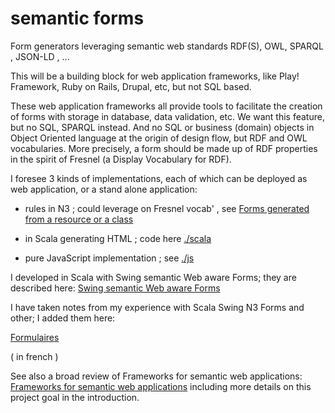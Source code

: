 semantic forms
==============

Form generators leveraging semantic web standards RDF(S), OWL, SPARQL , JSON-LD , ...

This will be a building block for web application frameworks,
like Play! Framework, Ruby on Rails, Drupal, etc, but not SQL based.

These web application frameworks all provide tools to facilitate the creation of forms with storage in database, data validation, etc. We want this feature, but no SQL, SPARQL instead. And no SQL or business (domain) objects in Object Oriented language at the origin of design flow, but RDF and OWL vocabularies. More precisely, a form should be made up of RDF properties in the spirit of Fresnel (a Display Vocabulary for RDF).


I foresee 3 kinds of implementations, each of which can be deployed as web application, or a stand alone application:

* rules in N3 ; could leverage on Fresnel vocab' , see  [Forms generated from a resource or a class](http://svn.code.sf.net/p/eulergui/code/trunk/eulergui/html/documentation.html#L6973)

* in Scala generating HTML ; code here [./scala](./scala)

* pure JavaScript implementation ; see [./js](./js/README.md)


I developed in Scala with Swing semantic Web aware Forms; they are described here:
[Swing semantic Web aware Forms](http://svn.code.sf.net/p/eulergui/code/trunk/eulergui/html/documentation.html#Data1)

I have taken notes from my experience with Scala Swing N3 Forms and other; I added them here:

[Formulaires](http://htmlpreview.github.io/?https://github.com/jmvanel/semantic_forms/blob/master/doc/fr/formulaires.html)
<!-- alas github does not serve HTML as such : doc/fr/formulaires.html 
première version: http://jmvanel.free.fr/notes_fr/formulaires.html -->
 ( in french )

See also a broad review of Frameworks for semantic web applications:
[Frameworks for semantic web applications](http://svn.code.sf.net/p/eulergui/code/trunk/eulergui/html/semantic_based_apps_review.html)
including more details on this project goal in the introduction.


